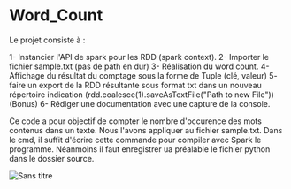 # Word_Count

Le projet consiste à :

 1- Instancier l'API de spark pour les RDD (spark context). 
  2- Importer le fichier sample.txt (pas de path en dur)
  3- Réalisation  du word count.
  4- Affichage du résultat du comptage sous la forme de Tuple (clé, valeur) 
  5- faire un export de la RDD résultante sous format txt dans un nouveau répertoire indication (rdd.coalesce(1).saveAsTextFile("Path to new File")) 
  (Bonus) 6- Rédiger une documentation avec une capture de la console.



Ce code a pour objectif de compter le nombre d'occurence des mots contenus dans un texte. Nous l'avons appliquer au fichier sample.txt.
Dans le cmd, il suffit d'écrire cette commande pour compiler avec Spark le programme. Néanmoins il faut enregistrer ua préalable le  fichier python dans le dossier source.


![Sans titre](https://user-images.githubusercontent.com/71505484/101960495-da4f4d80-3c07-11eb-8a66-6c97d4910743.png)
